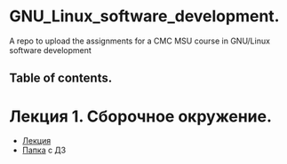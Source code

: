 # GNU_Linux_software_development.
A repo to upload the assignments for a CMC MSU course in GNU/Linux software development

## Table of contents.

# Лекция 1. Сборочное окружение.
- [Лекция](https://uneex.ru/LecturesCMC/LinuxApplicationDevelopment2022/01_GitBuildReq)
- [Папка](https://github.com/DrNightingales/GNU_Linux_software_development/tree/main/01_GitBuildReq) с ДЗ
